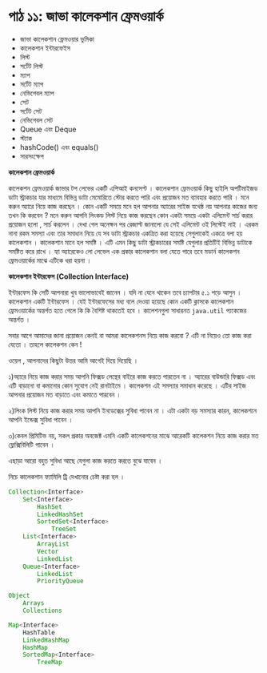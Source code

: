 ﻿# পাঠ ১১: জাভা কালেকশান ফ্রেমওয়ার্ক  

* জাভা কালেকশান ফ্রেমওয়ার ভুমিকা
* কালেকশান ইন্টারফেইস
* লিস্ট
* সর্টেট লিস্ট
* ম্যাপ
* সর্টেট ম্যাপ
* নেভিগেবল ম্যাপ
* সেট
* সর্টেট সেট
* নেভিগেবল সেট
* Queue এবং Deque
* স্ট্যাক
* hashCode() এবং equals()
* সারসংক্ষেপ


**কালেকশান ফ্রেমওয়ার্ক**

কালেকশন ফ্রেমওয়ার্ক জাভার টপ লেভের একটি এপিআই কনসেপ্ট । কালেকশান ফ্রেমওয়ার্ক কিছু হাইলি অপটিমাইজড ডাটা স্ট্রাকচার যার মাধ্যমে বিভিন্ন ডাটা মেমোরিতে স্টোর করতে পারি এবং প্রয়োজন মত ব্যাবহার করতে পারি । মনে করুন অ্যারে নিয়ে কাজ করছেন । কোন একটি সময়ে মনে হল আপনার অ্যারের সাইজ যথেষ্ঠ নয় আপনার কাজের জন্য তখন কি করবেন ? মনে করুন আপনি লিংকড লিস্ট নিয়ে কাজ করছেন কোন একটা সময়ে একটা এলিমেন্ট সার্চ করার প্রয়োজন হলো , সার্চ করলেন । দেখা গেল অনেক্ষন পর রেজাল্ট জানালো যে সেই এলিমেন্ট ওই লিস্টেই নাই । এরকম নানা রকম সমস্যা এবং তার সমাধান নিয়ে যে সব ডাটা স্ট্রাকচার একত্রিত করা হয়েছে সেগুলাকেই একত্রে বলা হয় কালেকশান । কালেকশান মানে হল সমষ্টি । এটি এমন কিছু ডাটা স্ট্রাকচারের সমষ্টি যেগুলার প্রতিটিই বিভিন্ন ডাটাকে সমষ্টিত করে রাখে । হ্যা অ্যারেকেও লো লেভেল এক প্রকার কালেকশান বলা যেতে পারে তবে মডার্ন কালেকশন ফ্রেমওয়ার্কের মাঝে এটিকে ধরা হয়না । 


**কালেকশান ইন্টারফেস (Collection Interface)**

ইন্টারফেস কি সেটি আপনারা খুব ভালোভাবেই জানেন । যদি না যেনে থাকেন তবে চ্যাপটার ৫.১ পড়ে আসুন । কালেকশান একটি ইন্টারফেস । যেই ইন্টারফেসের মধ্য বলে দেওয়া হয়েছে কোন একটি ক্লাসকে কালেকশান ফ্রেমওয়ার্কের অন্তর্গত হতে গেলে কি কি বৈশিষ্ট থাকতেই হবে । কালেশনগুলা সাধারনত `java.util` প্যকেজের অন্তর্গত । 

সবার আগে আমাদের জানা প্রয়োজন কেনই বা আমরা কালেকশনস নিয়ে কাজ করবো ? এটি না নিয়েও তো কাজ করা যেতো । তাহলে কালেকশন কেন ! 

ওয়েল , আপনাদের কিছুটা উত্তর আমি আগেই দিয়ে দিয়েছি । 

১)অ্যারে নিয়ে কাজ করার সময় আপনি ফিক্সড লেন্থের বাইরে কাজ করতে পারতেন না । অ্যারের বাউন্ডারি ফিক্সড এবং এটি বাড়ানো বা কমানোর কোন সুযোগ নেই রানটাইমে । কালেকশন এই সমস্যার সমাধান করেছে । এটির সাইজ আপনার প্রয়োজন মত বাড়াতে এবং কমাতে পারবেন ।

২)লিংক লিস্ট নিয়ে কাজ করার সময় আপনি ইনডেক্সের সুবিধা পাবেন না । এটা একটা বড় সমস্যার কারন, কালেকশনে আপনি ইন্ডেক্স সুবিধা পাবেন । 

৩)কেবল প্রিমিটিভ নয়, সকল প্রকার অবজেক্ট এমনি একটি কালেকশনের মাঝে আরেকটি কালেকশন নিয়ে কাজ করার মত ফ্লেক্সিবিলিটি পাবেন ।

এছাড়া আরো বহুত সুবিধা আছে যেগুলা কাজ করতে করতে বুঝে যাবেন ।

নিচে কালেকশান ফ্যামিলি ট্রি দেখানোর চেষ্টা করা হল ।

```java
Collection<Interface>
	Set<Interface>
		HashSet
		LinkedHashSet
		SortedSet<Interface>
			TreeSet
	List<Interface>
		ArrayList
		Vector
		LinkedList
	Queue<Interface>
		LinkedList
		PriorityQueue

Object
	Arrays
	Collections

Map<Interface>
	HashTable
	LinkedHashMap
	HashMap
	SortedMap<Interface>
		TreeMap
```


